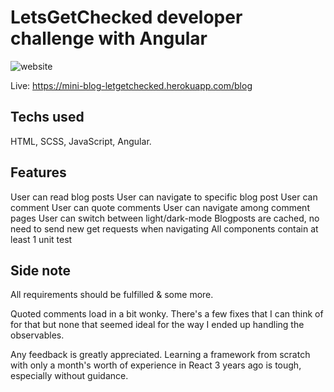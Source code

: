 # LetsGetChecked developer challenge with Angular
![website](https://i.gyazo.com/1010f5d41a70d7906620a315fd6c449c.png)

Live: https://mini-blog-letgetchecked.herokuapp.com/blog

## Techs used
HTML, SCSS, JavaScript, Angular.

## Features
User can read blog posts
User can navigate to specific blog post
User can comment
User can quote comments
User can navigate among comment pages
User can switch between light/dark-mode
Blogposts are cached, no need to send new get requests when navigating
All components contain at least 1 unit test

## Side note
All requirements should be fulfilled & some more.

Quoted comments load in a bit wonky. There's a few fixes that I can think of for that but none that seemed ideal for the way I ended up handling the observables.

Any feedback is greatly appreciated. Learning a framework from scratch with only a month's worth of experience in React 3 years ago is tough, especially without guidance.
